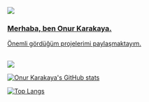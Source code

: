 <img src="https://i.hizliresim.com/ivyabhb.jpg"><a href="https://github.com/karakayaonurr">


### Merhaba, ben Onur Karakaya. 

  
Önemli gördüğüm projelerimi paylaşmaktayım.   
<br>
  
![](https://komarev.com/ghpvc/?username=karakayaonurr&color=brightgreen)


![Onur Karakaya's GitHub stats](https://github-readme-stats.vercel.app/api?username=karakayaonurr)
<br/>

[![Top Langs](https://github-readme-stats.vercel.app/api/top-langs/?username=karakayaonurr&layout=compact)](https://github.com/karakayaonurr/github-readme-stats)

<!--
**karakayaonurr/karakayaonurr** is a ✨ _special_ ✨ repository because its `README.md` (this file) appears on your GitHub profile.
Here are some ideas to get you started:
- 🔭 I’m currently working on ...
- 🌱 I’m currently learning ...
- 👯 I’m looking to collaborate on ...
- 🤔 I’m looking for help with ...
- 💬 Ask me about ...
- 📫 How to reach me: ...
- 😄 Pronouns: ...
- ⚡ Fun fact: ...
-->
